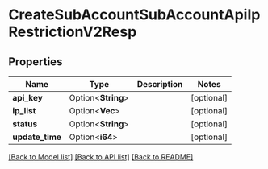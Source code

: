# CreateSubAccountSubAccountApiIpRestrictionV2Resp

## Properties

Name | Type | Description | Notes
------------ | ------------- | ------------- | -------------
**api_key** | Option<**String**> |  | [optional]
**ip_list** | Option<**Vec<String>**> |  | [optional]
**status** | Option<**String**> |  | [optional]
**update_time** | Option<**i64**> |  | [optional]

[[Back to Model list]](../README.md#documentation-for-models) [[Back to API list]](../README.md#documentation-for-api-endpoints) [[Back to README]](../README.md)


